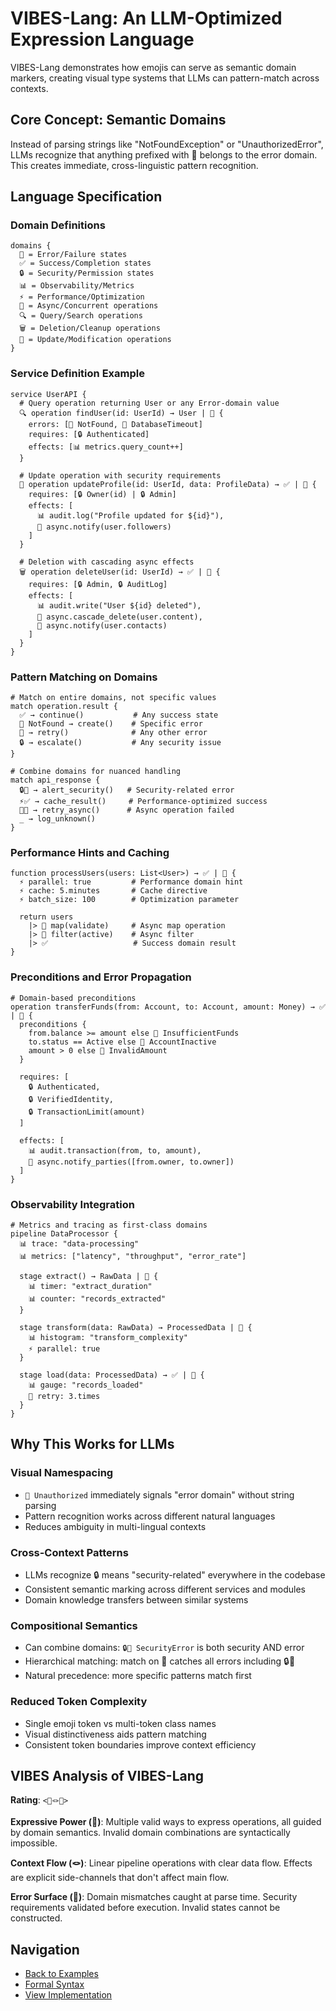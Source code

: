# VIBES-Lang: An LLM-Optimized Expression Language

VIBES-Lang demonstrates how emojis can serve as semantic domain markers, creating visual type systems that LLMs can pattern-match across contexts.

## Core Concept: Semantic Domains

Instead of parsing strings like "NotFoundException" or "UnauthorizedError", LLMs recognize that anything prefixed with 🚫 belongs to the error domain. This creates immediate, cross-linguistic pattern recognition.

## Language Specification

### Domain Definitions

```vibes
domains {
  🚫 = Error/Failure states
  ✅ = Success/Completion states  
  🔒 = Security/Permission states
  📊 = Observability/Metrics
  ⚡ = Performance/Optimization
  🔄 = Async/Concurrent operations
  🔍 = Query/Search operations
  🗑️ = Deletion/Cleanup operations
  📝 = Update/Modification operations
}
```

### Service Definition Example

```vibes
service UserAPI {
  # Query operation returning User or any Error-domain value
  🔍 operation findUser(id: UserId) → User | 🚫 {
    errors: [🚫 NotFound, 🚫 DatabaseTimeout]
    requires: [🔒 Authenticated]
    effects: [📊 metrics.query_count++]
  }
  
  # Update operation with security requirements
  📝 operation updateProfile(id: UserId, data: ProfileData) → ✅ | 🚫 {
    requires: [🔒 Owner(id) | 🔒 Admin]
    effects: [
      📊 audit.log("Profile updated for ${id}"),
      🔄 async.notify(user.followers)
    ]
  }
  
  # Deletion with cascading async effects
  🗑️ operation deleteUser(id: UserId) → ✅ | 🚫 {
    requires: [🔒 Admin, 🔒 AuditLog]
    effects: [
      📊 audit.write("User ${id} deleted"),
      🔄 async.cascade_delete(user.content),
      🔄 async.notify(user.contacts)
    ]
  }
}
```

### Pattern Matching on Domains

```vibes
# Match on entire domains, not specific values
match operation.result {
  ✅ → continue()           # Any success state
  🚫 NotFound → create()    # Specific error
  🚫 → retry()              # Any other error
  🔒 → escalate()           # Any security issue
}

# Combine domains for nuanced handling
match api_response {
  🔒🚫 → alert_security()   # Security-related error
  ⚡✅ → cache_result()     # Performance-optimized success
  🔄🚫 → retry_async()      # Async operation failed
  _ → log_unknown()
}
```

### Performance Hints and Caching

```vibes
function processUsers(users: List<User>) → ✅ | 🚫 {
  ⚡ parallel: true         # Performance domain hint
  ⚡ cache: 5.minutes       # Cache directive
  ⚡ batch_size: 100        # Optimization parameter
  
  return users
    |> 🔄 map(validate)     # Async map operation
    |> 🔄 filter(active)    # Async filter
    |> ✅                   # Success domain result
}
```

### Preconditions and Error Propagation

```vibes
# Domain-based preconditions
operation transferFunds(from: Account, to: Account, amount: Money) → ✅ | 🚫 {
  preconditions {
    from.balance >= amount else 🚫 InsufficientFunds
    to.status == Active else 🚫 AccountInactive
    amount > 0 else 🚫 InvalidAmount
  }
  
  requires: [
    🔒 Authenticated,
    🔒 VerifiedIdentity,
    🔒 TransactionLimit(amount)
  ]
  
  effects: [
    📊 audit.transaction(from, to, amount),
    🔄 async.notify_parties([from.owner, to.owner])
  ]
}
```

### Observability Integration

```vibes
# Metrics and tracing as first-class domains
pipeline DataProcessor {
  📊 trace: "data-processing"
  📊 metrics: ["latency", "throughput", "error_rate"]
  
  stage extract() → RawData | 🚫 {
    📊 timer: "extract_duration"
    📊 counter: "records_extracted"
  }
  
  stage transform(data: RawData) → ProcessedData | 🚫 {
    📊 histogram: "transform_complexity"
    ⚡ parallel: true
  }
  
  stage load(data: ProcessedData) → ✅ | 🚫 {
    📊 gauge: "records_loaded"
    🔄 retry: 3.times
  }
}
```

## Why This Works for LLMs

### Visual Namespacing
- `🚫 Unauthorized` immediately signals "error domain" without string parsing
- Pattern recognition works across different natural languages
- Reduces ambiguity in multi-lingual contexts

### Cross-Context Patterns
- LLMs recognize 🔒 means "security-related" everywhere in the codebase
- Consistent semantic marking across different services and modules
- Domain knowledge transfers between similar systems

### Compositional Semantics
- Can combine domains: `🔒🚫 SecurityError` is both security AND error
- Hierarchical matching: match on 🚫 catches all errors including 🔒🚫
- Natural precedence: more specific patterns match first

### Reduced Token Complexity
- Single emoji token vs multi-token class names
- Visual distinctiveness aids pattern matching
- Consistent token boundaries improve context efficiency

## VIBES Analysis of VIBES-Lang

**Rating**: `<🔬🪢💠>`

**Expressive Power (🔬)**: Multiple valid ways to express operations, all guided by domain semantics. Invalid domain combinations are syntactically impossible.

**Context Flow (🪢)**: Linear pipeline operations with clear data flow. Effects are explicit side-channels that don't affect main flow.

**Error Surface (💠)**: Domain mismatches caught at parse time. Security requirements validated before execution. Invalid states cannot be constructed.

## Navigation

- [Back to Examples](../README.md)
- [Formal Syntax](../../notation/formal-syntax.md)
- [View Implementation](./implementation.md)
